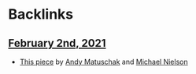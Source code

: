 
# Backlinks
## [February 2nd, 2021](<February 2nd, 2021.md>)
- [This piece](https://numinous.productions/ttft/) by [Andy Matuschak](<Andy Matuschak.md>) and [Michael Nielson](<Michael Nielson.md>)

